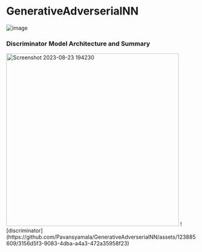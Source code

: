 # GenerativeAdverserialNN 

![image](https://github.com/Pavansyamala/GenerativeAdverserialNN/assets/123885609/e76ae77b-ae79-4624-970c-6b8592e026e4)

### Discriminator Model Architecture and Summary 
<img width="456" alt="Screenshot 2023-08-23 194230" src="https://github.com/Pavansyamala/GenerativeAdverserialNN/assets/123885609/9dc7217e-5986-4b63-9cd3-5b3bd946c014">
![discriminator](https://github.com/Pavansyamala/GenerativeAdverserialNN/assets/123885609/3156d5f3-9083-4dba-a4a3-472a35958f23) 
